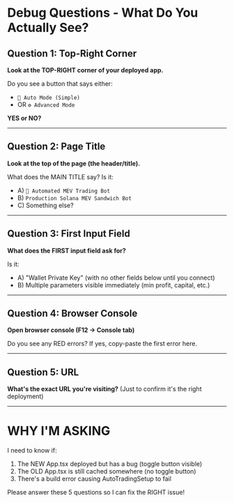 # Debug Questions - What Do You Actually See?

## Question 1: Top-Right Corner
**Look at the TOP-RIGHT corner of your deployed app.**

Do you see a button that says either:
- `🤖 Auto Mode (Simple)` 
- OR `⚙️ Advanced Mode`

**YES or NO?**

---

## Question 2: Page Title
**Look at the top of the page (the header/title).**

What does the MAIN TITLE say? Is it:
- A) `🤖 Automated MEV Trading Bot`
- B) `Production Solana MEV Sandwich Bot` 
- C) Something else?

---

## Question 3: First Input Field
**What does the FIRST input field ask for?**

Is it:
- A) "Wallet Private Key" (with no other fields below until you connect)
- B) Multiple parameters visible immediately (min profit, capital, etc.)

---

## Question 4: Browser Console
**Open browser console (F12 → Console tab)**

Do you see any RED errors? If yes, copy-paste the first error here.

---

## Question 5: URL
**What's the exact URL you're visiting?**
(Just to confirm it's the right deployment)

---

# WHY I'M ASKING

I need to know if:
1. The NEW App.tsx deployed but has a bug (toggle button visible)
2. The OLD App.tsx is still cached somewhere (no toggle button)
3. There's a build error causing AutoTradingSetup to fail

Please answer these 5 questions so I can fix the RIGHT issue!
